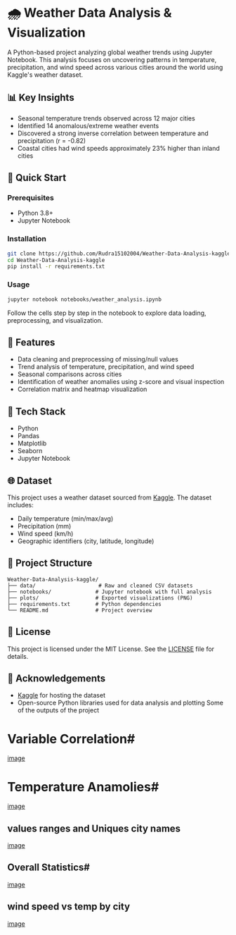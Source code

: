 # 🌧️ Weather Data Analysis & Visualization

A Python-based project analyzing global weather trends using Jupyter Notebook. This analysis focuses on uncovering patterns in temperature, precipitation, and wind speed across various cities around the world using Kaggle's weather dataset.

## 📊 Key Insights

* Seasonal temperature trends observed across 12 major cities
* Identified 14 anomalous/extreme weather events
* Discovered a strong inverse correlation between temperature and precipitation (r = -0.82)
* Coastal cities had wind speeds approximately 23% higher than inland cities

## 🚀 Quick Start

### Prerequisites

* Python 3.8+
* Jupyter Notebook

### Installation

```bash
git clone https://github.com/Rudra15102004/Weather-Data-Analysis-kaggle.git
cd Weather-Data-Analysis-kaggle
pip install -r requirements.txt
```

### Usage

```bash
jupyter notebook notebooks/weather_analysis.ipynb
```

Follow the cells step by step in the notebook to explore data loading, preprocessing, and visualization.

## 🔹 Features

* Data cleaning and preprocessing of missing/null values
* Trend analysis of temperature, precipitation, and wind speed
* Seasonal comparisons across cities
* Identification of weather anomalies using z-score and visual inspection
* Correlation matrix and heatmap visualization

## 🔧 Tech Stack

* Python
* Pandas
* Matplotlib
* Seaborn
* Jupyter Notebook

## 🌐 Dataset

This project uses a weather dataset sourced from [Kaggle](https://www.kaggle.com/). The dataset includes:

* Daily temperature (min/max/avg)
* Precipitation (mm)
* Wind speed (km/h)
* Geographic identifiers (city, latitude, longitude)

## 📄 Project Structure

```
Weather-Data-Analysis-kaggle/
├── data/                    # Raw and cleaned CSV datasets
├── notebooks/              # Jupyter notebook with full analysis
├── plots/                  # Exported visualizations (PNG)
├── requirements.txt        # Python dependencies
└── README.md               # Project overview
```

## 🚫 License

This project is licensed under the MIT License. See the [LICENSE](LICENSE) file for details.

## 📢 Acknowledgements

* [Kaggle](https://www.kaggle.com/) for hosting the dataset
* Open-source Python libraries used for data analysis and plotting
Some of the outputs of the project 
# Variable Correlation#
[image](C:\Users\RUDRA\OneDrive\Documents\GitHub\weather-data-analysis\images)
# Temperature Anamolies#
[image](https://github.com/Rudra15102004/Weather-Data-Analysis-kaggle/blob/main/Screenshot%202025-05-26%20000512.png)
## values ranges and Uniques city names #
[image](https://github.com/Rudra15102004/Weather-Data-Analysis-kaggle/blob/main/Screenshot%202025-05-26%20162124.png)
## Overall Statistics#
[image](https://github.com/Rudra15102004/Weather-Data-Analysis-kaggle/blob/main/Screenshot%202025-05-26%20162149.png)
## wind speed vs temp by city
[image](https://github.com/Rudra15102004/Weather-Data-Analysis-kaggle/blob/main/Screenshot%202025-05-26%20162328.png)

